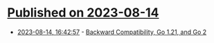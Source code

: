 # [Published on 2023-08-14](index.md)

* [2023-08-14, 16:42:57](https://lobste.rs/s/c990od/backward_compatibility_go_1_21_go_2) - [Backward Compatibility, Go 1.21, and Go 2](https://go.dev/blog/compat)
